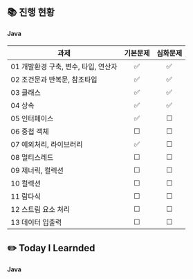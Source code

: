 ## 📚 진행 현황

#### Java

| 과제                                 | 기본문제 | 심화문제 |
| ------------------------------------ | :------: | :------: |
| 01 개발환경 구축, 변수, 타입, 연산자 |    ✅    |    ✅    |
| 02 조건문과 반복문, 참조타입         |    ✅    |    ✅    |
| 03 클래스                            |    ✅    |    ✅    |
| 04 상속                              |    ✅    |    ✅    |
| 05 인터페이스                        |    ✅    |    ☐     |
| 06 중첩 객체                         |    ☐     |    ☐     |
| 07 예외처리, 라이브러리              |    ✅    |    ☐     |
| 08 멀티스레드                        |    ☐     |    ☐     |
| 09 제너릭, 컬렉션                    |    ☐     |    ☐     |
| 10 컬렉션                            |    ☐     |    ☐     |
| 11 람다식                            |    ☐     |    ☐     |
| 12 스트림 요소 처리                  |    ☐     |    ☐     |
| 13 데이터 입출력                     |    ☐     |    ☐     |

## ✏️ Today I Learnded

#### Java
